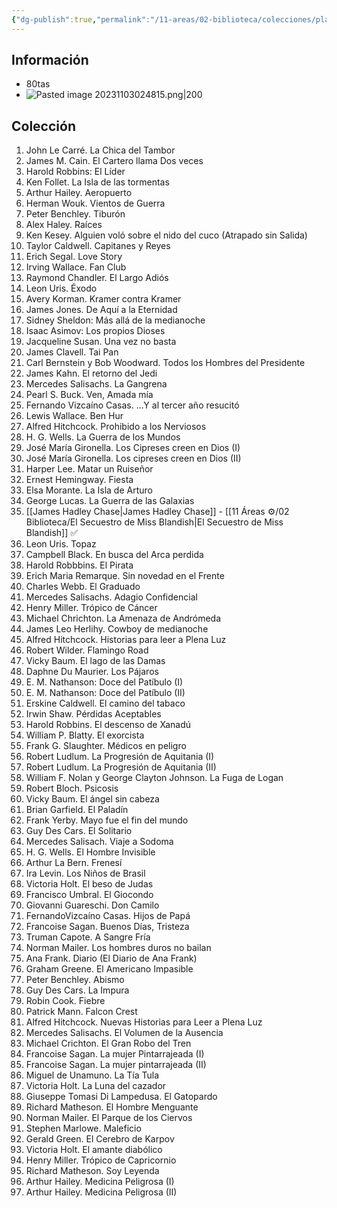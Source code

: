 ```yaml
---
{"dg-publish":true,"permalink":"/11-areas/02-biblioteca/colecciones/planeta-best-sellers/","noteIcon":""}
---
```


## Información
- 80tas
- ![Pasted image 20231103024815.png|200](/img/user/11%20%C3%81reas%20%E2%9A%99/02%20Biblioteca/%F0%9F%92%BE%20Adjuntos/Pasted%20image%2020231103024815.png)
## Colección
1. John Le Carré. La Chica del Tambor
2. James M. Cain. El Cartero llama Dos veces
3. Harold Robbins: El Líder
4. Ken Follet. La Isla de las tormentas
5. Arthur Hailey. Aeropuerto
6. Herman Wouk. Vientos de Guerra
7. Peter Benchley. Tiburón
8. Alex Haley. Raíces
9. Ken Kesey. Alguien voló sobre el nido del cuco (Atrapado sin Salida)
10. Taylor Caldwell. Capitanes y Reyes
11. Erich Segal. Love Story
12. Irving Wallace. Fan Club
13. Raymond Chandler. El Largo Adiós
14. Leon Uris. Éxodo
15. Avery Korman. Kramer contra Kramer
16. James Jones. De Aquí a la Eternidad
17. Sidney Sheldon: Más allá de la medianoche
18. Isaac Asimov: Los propios Dioses
19. Jacqueline Susan. Una vez no basta
20. James Clavell. Tai Pan
21. Carl Bernstein y Bob Woodward. Todos los Hombres del Presidente
22. James Kahn. El retorno del Jedi
23. Mercedes Salisachs. La Gangrena
 24. Pearl S. Buck. Ven, Amada mía
25. Fernando Vizcaíno Casas. ...Y al tercer año resucitó
26. Lewis Wallace. Ben Hur
27. Alfred Hitchcock. Prohibido a los Nerviosos
28. H. G. Wells. La Guerra de los Mundos
29. José María Gironella. Los Cipreses creen en Dios (I)
30. José María Gironella. Los cipreses creen en Dios (II)
31. Harper Lee. Matar un Ruiseñor
32. Ernest Hemingway. Fiesta
33. Elsa Morante. La Isla de Arturo
34. George Lucas. La Guerra de las Galaxias
35. [[James Hadley Chase\|James Hadley Chase]] - [[11 Áreas ⚙/02 Biblioteca/El Secuestro de Miss Blandish\|El Secuestro de Miss Blandish]] ✅
36. Leon Uris. Topaz
37. Campbell Black. En busca del Arca perdida
38. Harold Robbbins. El Pirata
39. Erich Maria Remarque. Sin novedad en el Frente
41. Charles Webb. El Graduado
42. Mercedes Salisachs. Adagio Confidencial
43. Henry Miller. Trópico de Cáncer
44. Michael Chrichton. La Amenaza de Andrómeda
45. James Leo Herlihy. Cowboy de medianoche
46. Alfred Hitchcock. Historias para leer a Plena Luz
47. Robert Wilder. Flamingo Road
48. Vicky Baum. El lago de las Damas
49. Daphne Du Maurier. Los Pájaros
50. E. M. Nathanson: Doce del Patíbulo (I)
51. E. M. Nathanson: Doce del Patíbulo (II)
52. Erskine Caldwell. El camino del tabaco
53. Irwin Shaw. Pérdidas Aceptables
54. Harold Robbins. El descenso de Xanadú
55. William P. Blatty. El exorcista
56. Frank G. Slaughter. Médicos en peligro
57. Robert Ludlum. La Progresión de Aquitania (I)
58. Robert Ludlum. La Progresión de Aquitania (II)
59. William F. Nolan y George Clayton Johnson. La Fuga de Logan
60. Robert Bloch. Psicosis 
61. Vicky Baum. El ángel sin cabeza
62. Brian Garfield. El Paladín
63. Frank Yerby. Mayo fue el fin del mundo
64. Guy Des Cars. El Solitario
65. Mercedes Salisach. Viaje a Sodoma
66. H. G. Wells. El Hombre Invisible
67. Arthur La Bern. Frenesí
68. Ira Levin. Los Niños de Brasil
69. Victoria Holt. El beso de Judas
70. Francisco Umbral. El Giocondo
71. Giovanni Guareschi. Don Camilo
72. FernandoVizcaíno Casas. Hijos de Papá
73. Francoise Sagan. Buenos Días, Tristeza
74. Truman Capote. A Sangre Fría
75. Norman Mailer. Los hombres duros no bailan
76. Ana Frank. Diario (El Diario de Ana Frank)
77. Graham Greene. El Americano Impasible
78. Peter Benchley. Abismo
79. Guy Des Cars. La Impura
80. Robin Cook. Fiebre
81. Patrick Mann. Falcon Crest
82. Alfred Hitchcock. Nuevas Historias para Leer a Plena Luz
83. Mercedes Salisachs. El Volumen de la Ausencia
84. Michael Crichton. El Gran Robo del Tren
85. Francoise Sagan. La mujer Pintarrajeada (I)
86. Francoise Sagan. La mujer pintarrajeada (II)
87. Miguel de Unamuno. La Tía Tula
88. Victoria Holt. La Luna del cazador
89. Giuseppe Tomasi Di Lampedusa. El Gatopardo
90. Richard Matheson. El Hombre Menguante
91. Norman Mailer. El Parque de los Ciervos
94. Stephen Marlowe. Maleficio
95. Gerald Green. El Cerebro de Karpov
96. Victoria Holt. El amante diabólico
97. Henry Miller. Trópico de Capricornio
98. Richard Matheson. Soy Leyenda
99. Arthur Hailey. Medicina Peligrosa (I)
100. Arthur Hailey. Medicina Peligrosa (II)
